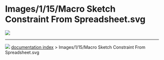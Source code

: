 # Images/1/15/Macro Sketch Constraint From Spreadsheet.svg
![](images/SketchConstraintFromSpreadsheet.svg )



---
![](images/Right_arrow.png) [documentation index](../README.md) > Images/1/15/Macro Sketch Constraint From Spreadsheet.svg

